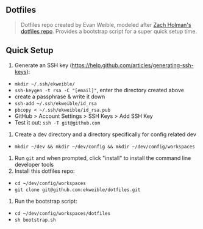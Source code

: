 Dotfiles
---

> Dotfiles repo created by Evan Weible, modeled after [Zach Holman's dotfiles repo](https://github.com/holman/dotfiles).
> Provides a bootstrap script for a super quick setup time.

## Quick Setup

1. Generate an SSH key (https://help.github.com/articles/generating-ssh-keys):
  - `mkdir ~/.ssh/ekweible/`
  - `ssh-keygen -t rsa -C "[email]"`, enter the directory created above
  - create a passphrase & write it down
  - `ssh-add ~/.ssh/ekweible/id_rsa`
  - `pbcopy < ~/.ssh/ekweible/id_rsa.pub`
  - GitHub > Account Settings > SSH Keys > Add SSH Key
  - Test it out: `ssh -T git@github.com`
1. Create a dev directory and a directory specifically for config related dev
  - `mkdir ~/dev && mkdir ~/dev/config && mkdir ~/dev/config/workspaces`
1. Run `git` and when prompted, click "install" to install the command line developer tools
1. Install this dotfiles repo:
  - `cd ~/dev/config/workspaces`
  - `git clone git@github.com:ekweible/dotfiles.git`
1. Run the bootstrap script:
  - `cd ~/dev/config/workspaces/dotfiles`
  - `sh bootstrap.sh`